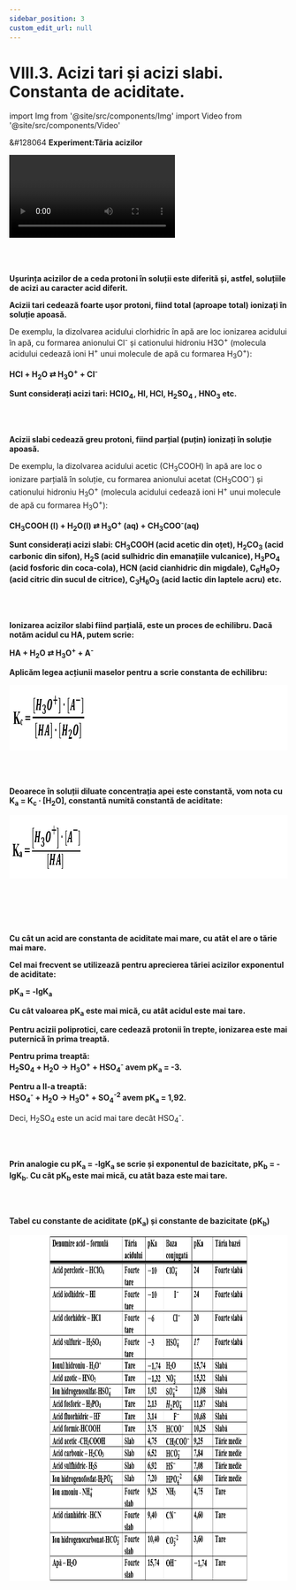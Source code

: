```yaml
---
sidebar_position: 3
custom_edit_url: null
---
```


# VIII.3. Acizi tari și acizi slabi. Constanta de aciditate.





import Img from '@site/src/components/Img'
import Video from '@site/src/components/Video'





<div class="alert alert--success" role="alert">

&#128064 **Experiment:Tăria acizilor**


<Video src="https://www.youtube.com/embed/ecjRGKWsxBE" lazy={false} />




</div>


<br></br>




<div class="alert alert--primary" role="alert">


**Ușurința acizilor de a ceda protoni în soluții este diferită și, astfel, soluțiile de acizi au caracter acid diferit.**

**Acizii tari cedează foarte ușor protoni, fiind total (aproape total) ionizați în soluție apoasă.**

De exemplu, la dizolvarea acidului clorhidric în apă are loc ionizarea acidului în apă, cu formarea anionului Cl<sup>-</sup> și cationului hidroniu H3O<sup>+</sup> (molecula acidului cedează ioni H<sup>+</sup> unui molecule de apă cu formarea H<sub>3</sub>O<sup>+</sup>):

**HCl + H<sub>2</sub>O ⇄ H<sub>3</sub>O<sup>+</sup> + Cl<sup>-</sup>**


**Sunt considerați acizi tari: HClO<sub>4</sub>, HI, HCl, H<sub>2</sub>SO<sub>4</sub> , HNO<sub>3</sub> etc.**


</div>


<br></br>



<div class="alert alert--primary" role="alert">

**Acizii slabi cedează greu protoni, fiind parțial (puțin) ionizați în soluție apoasă.**

De exemplu, la dizolvarea acidului acetic (CH<sub>3</sub>COOH) în apă are loc o ionizare parțială în soluție, cu formarea anionului acetat (CH<sub>3</sub>COO<sup>-</sup>) și cationului hidroniu H<sub>3</sub>O<sup>+</sup> (molecula acidului cedează ioni H<sup>+</sup> unui molecule de apă cu formarea H<sub>3</sub>O<sup>+</sup>):

**CH<sub>3</sub>COOH (l) + H<sub>2</sub>O(l) ⇄ H<sub>3</sub>O<sup>+</sup> (aq) + CH<sub>3</sub>COO<sup>-</sup>(aq)**


**Sunt considerați acizi slabi: CH<sub>3</sub>COOH (acid acetic din oțet), H<sub>2</sub>CO<sub>3</sub> (acid carbonic din sifon), H<sub>2</sub>S (acid sulhidric din emanațiile vulcanice), H<sub>3</sub>PO<sub>4</sub> (acid fosforic din coca-cola), HCN (acid cianhidric din migdale), C<sub>6</sub>H<sub>8</sub>O<sub>7</sub> (acid citric din sucul de citrice), C<sub>3</sub>H<sub>6</sub>O<sub>3</sub> (acid lactic din laptele acru) etc.**






</div>




<br></br>





<div class="alert alert--primary" role="alert">

**Ionizarea acizilor slabi fiind parțială, este un proces de echilibru. Dacă notăm acidul cu HA, putem scrie:**

**HA + H<sub>2</sub>O ⇄ H<sub>3</sub>O<sup>+</sup> + A<sup>-</sup>**


**Aplicăm legea acțiunii maselor pentru a scrie constanta de echilibru:**



<Img className="img-responsive4" src="chimie/clasa9/capitolul8/VIII-3-acizi-tari-si-acizi-slabi-constanta-de-aciditate-poza1-formula-constantei-de-echilbru.png" width="1000" height="119" lazy={false} />





</div>


<br></br>



<div class="alert alert--primary" role="alert">


**Deoarece în soluții diluate concentrația apei este constantă, vom nota cu K<sub>a</sub> = K<sub>c</sub> ∙ [H<sub>2</sub>O], constantă numită constantă de aciditate:**





<Img className="img-responsive4" src="chimie/clasa9/capitolul8/VIII-3-acizi-tari-si-acizi-slabi-constanta-de-aciditate-poza2-formula-constantei-de-aciditate.png" width="1000" height="115" lazy={false} />

<br></br>
<br></br>


**Cu cât un acid are constanta de aciditate mai mare, cu atât el are o tărie mai mare.**

**Cel mai frecvent se utilizează pentru aprecierea tăriei acizilor exponentul de aciditate:**

**pK<sub>a</sub> = -lgK<sub>a</sub>**

**Cu cât valoarea pK<sub>a</sub> este mai mică, cu atât acidul este mai tare.** 


**Pentru acizii poliprotici, care cedează protonii în trepte, ionizarea este mai puternică în prima treaptă.**


**Pentru prima treaptă:**   
**H<sub>2</sub>SO<sub>4</sub> + H<sub>2</sub>O → H<sub>3</sub>O<sup>+</sup> + HSO<sub>4</sub><sup>-</sup>  avem pK<sub>a</sub> = -3.**



**Pentru a II-a treaptă:**   
**HSO<sub>4</sub><sup>-</sup> + H<sub>2</sub>O → H<sub>3</sub>O<sup>+</sup> + SO<sub>4</sub><sup>-2</sup> avem pK<sub>a</sub> = 1,92.**



Deci, H<sub>2</sub>SO<sub>4</sub> este un acid mai tare decât HSO<sub>4</sub><sup>-</sup>.









</div>



<br></br>






<div class="alert alert--primary" role="alert">

**Prin analogie cu pK<sub>a</sub> = -lgK<sub>a</sub> se scrie și exponentul de bazicitate, pK<sub>b</sub> = -lgK<sub>b</sub>. Cu cât pK<sub>b</sub> este mai mică, cu atât baza este mai tare.**


</div>




<br></br>


<div class="alert alert--primary" role="alert">

**Tabel cu constante de aciditate (pK<sub>a</sub>) și constante de bazicitate (pK<sub>b</sub>)**


<Img className="img-responsive4" src="chimie/clasa9/capitolul8/VIII-3-acizi-tari-si-acizi-slabi-constanta-de-aciditate-poza3-tabel-cu-constante-de-aciditate-si-bazicitate.png" width="1000" height="625" />





</div>
